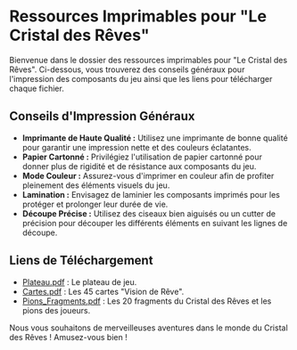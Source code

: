# Ressources Imprimables pour "Le Cristal des Rêves"

Bienvenue dans le dossier des ressources imprimables pour "Le Cristal des Rêves". Ci-dessous, vous trouverez des conseils généraux pour l'impression des composants du jeu ainsi que les liens pour télécharger chaque fichier.

## Conseils d'Impression Généraux

- **Imprimante de Haute Qualité :** Utilisez une imprimante de bonne qualité pour garantir une impression nette et des couleurs éclatantes.
- **Papier Cartonné :** Privilégiez l'utilisation de papier cartonné pour donner plus de rigidité et de résistance aux composants du jeu.
- **Mode Couleur :** Assurez-vous d'imprimer en couleur afin de profiter pleinement des éléments visuels du jeu.
- **Lamination :** Envisagez de laminier les composants imprimés pour les protéger et prolonger leur durée de vie.
- **Découpe Précise :** Utilisez des ciseaux bien aiguisés ou un cutter de précision pour découper les différents éléments en suivant les lignes de découpe.

## Liens de Téléchargement

- [Plateau.pdf](./Plateau.pdf) : Le plateau de jeu.
- [Cartes.pdf](./Cartes.pdf) : Les 45 cartes "Vision de Rêve".
- [Pions_Fragments.pdf](./Pions_Fragments.pdf) : Les 20 fragments du Cristal des Rêves et les pions des joueurs.

Nous vous souhaitons de merveilleuses aventures dans le monde du Cristal des Rêves ! Amusez-vous bien !
